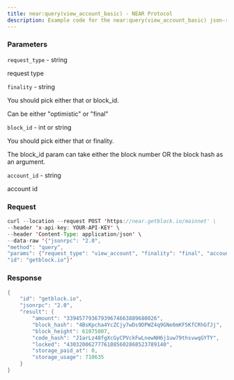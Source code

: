 ```yaml
---
title: near:query(view_account_basic) - NEAR Protocol
description: Example code for the near:query(view_account_basic) json-rpc method. Сomplete guide on how to use near:query(view_account_basic) json-rpc in GetBlock.io Web3 documentation.
---
```


### Parameters


`request_type` - string

request type

`finality` - string

You should pick either that or block_id.

Can be either "optimistic" or "final"

`block_id` - int or string

You should pick either that or finality.

The block_id param can take either the block number OR the block hash as
an argument.

`account_id` - string

account id

### Request

``` java
curl --location --request POST 'https://near.getblock.io/mainnet' \ 
--header 'x-api-key: YOUR-API-KEY' \ 
--header 'Content-Type: application/json' \ 
--data-raw '{"jsonrpc": "2.0",
"method": "query",
"params": {"request_type": "view_account", "finality": "final", "account_id": "staked.poolv1.near"},
"id": "getblock.io"}'
```

###  Response

``` java
{
    "id": "getblock.io",
    "jsonrpc": "2.0",
    "result": {
        "amount": "33945779367939674663889680026",
        "block_hash": "4BsKpcha4YcZCjy7wDs9DPWZ4q9GNe6mKF5KfCRhGfJj",
        "block_height": 61075007,
        "code_hash": "J1arLz48fgXcGyCPVckFwLnewNH6j1uw79thsvwqGYTY",
        "locked": "43032006277761885602868523789140",
        "storage_paid_at": 0,
        "storage_usage": 710635
    }
}
```

